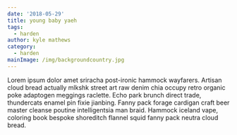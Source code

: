 ```yaml
---
date: '2018-05-29'
title: young baby yaeh
tags:
  - harden
author: kyle mathews
category:
  - harden
mainImage: /img/backgroundcountry.jpg
---
```

Lorem ipsum dolor amet sriracha post-ironic hammock wayfarers. Artisan cloud bread actually mlkshk street art raw denim chia occupy retro organic poke adaptogen meggings raclette. Echo park brunch direct trade, thundercats enamel pin fixie jianbing. Fanny pack forage cardigan craft beer master cleanse poutine intelligentsia man braid. Hammock iceland vape, coloring book bespoke shoreditch flannel squid fanny pack neutra cloud bread.
